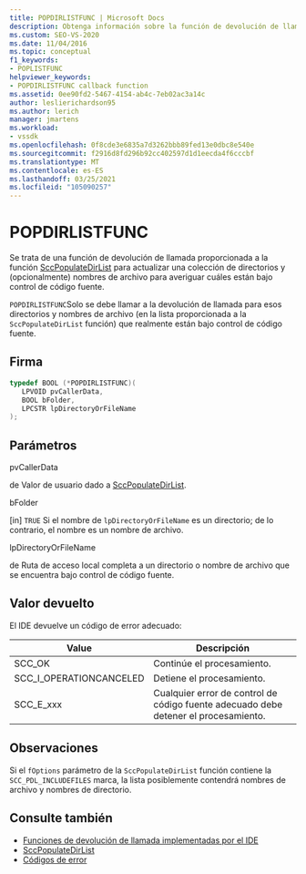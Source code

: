 ```yaml
---
title: POPDIRLISTFUNC | Microsoft Docs
description: Obtenga información sobre la función de devolución de llamada POPDIRLISTFUNC, que se pasa a los directorios de actualización para averiguar cuáles están bajo control de código fuente.
ms.custom: SEO-VS-2020
ms.date: 11/04/2016
ms.topic: conceptual
f1_keywords:
- POPLISTFUNC
helpviewer_keywords:
- POPDIRLISTFUNC callback function
ms.assetid: 0ee90fd2-5467-4154-ab4c-7eb02ac3a14c
author: leslierichardson95
ms.author: lerich
manager: jmartens
ms.workload:
- vssdk
ms.openlocfilehash: 0f8cde3e6835a7d3262bbb89fed13e0dbc8e540e
ms.sourcegitcommit: f2916d8fd296b92cc402597d1d1eecda4f6cccbf
ms.translationtype: MT
ms.contentlocale: es-ES
ms.lasthandoff: 03/25/2021
ms.locfileid: "105090257"
---
```

# <a name="popdirlistfunc"></a>POPDIRLISTFUNC
Se trata de una función de devolución de llamada proporcionada a la función [SccPopulateDirList](../extensibility/sccpopulatedirlist-function.md) para actualizar una colección de directorios y (opcionalmente) nombres de archivo para averiguar cuáles están bajo control de código fuente.

 `POPDIRLISTFUNC`Solo se debe llamar a la devolución de llamada para esos directorios y nombres de archivo (en la lista proporcionada a la `SccPopulateDirList` función) que realmente están bajo control de código fuente.

## <a name="signature"></a>Firma

```cpp
typedef BOOL (*POPDIRLISTFUNC)(
   LPVOID pvCallerData,
   BOOL bFolder,
   LPCSTR lpDirectoryOrFileName
);
```

## <a name="parameters"></a>Parámetros
 pvCallerData

de Valor de usuario dado a [SccPopulateDirList](../extensibility/sccpopulatedirlist-function.md).

 bFolder

[in] `TRUE` Si el nombre de `lpDirectoryOrFileName` es un directorio; de lo contrario, el nombre es un nombre de archivo.

 lpDirectoryOrFileName

de Ruta de acceso local completa a un directorio o nombre de archivo que se encuentra bajo control de código fuente.

## <a name="return-value"></a>Valor devuelto
 El IDE devuelve un código de error adecuado:

|Value|Descripción|
|-----------|-----------------|
|SCC_OK|Continúe el procesamiento.|
|SCC_I_OPERATIONCANCELED|Detiene el procesamiento.|
|SCC_E_xxx|Cualquier error de control de código fuente adecuado debe detener el procesamiento.|

## <a name="remarks"></a>Observaciones
 Si el `fOptions` parámetro de la `SccPopulateDirList` función contiene la `SCC_PDL_INCLUDEFILES` marca, la lista posiblemente contendrá nombres de archivo y nombres de directorio.

## <a name="see-also"></a>Consulte también
- [Funciones de devolución de llamada implementadas por el IDE](../extensibility/callback-functions-implemented-by-the-ide.md)
- [SccPopulateDirList](../extensibility/sccpopulatedirlist-function.md)
- [Códigos de error](../extensibility/error-codes.md)
